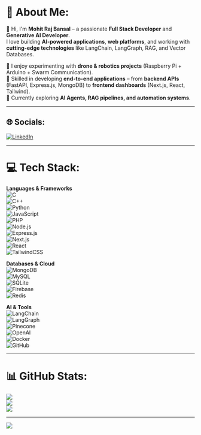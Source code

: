 # 💫 About Me:
👋 Hi, I'm **Mohit Raj Bansal** – a passionate **Full Stack Developer** and **Generative AI Developer**.  
I love building **AI-powered applications**, **web platforms**, and working with **cutting-edge technologies** like LangChain, LangGraph, RAG, and Vector Databases.  

🔹 I enjoy experimenting with **drone & robotics projects** (Raspberry Pi + Arduino + Swarm Communication).  
🔹 Skilled in developing **end-to-end applications** – from **backend APIs** (FastAPI, Express.js, MongoDB) to **frontend dashboards** (Next.js, React, Tailwind).  
🔹 Currently exploring **AI Agents, RAG pipelines, and automation systems**.  

---

## 🌐 Socials:
[![LinkedIn](https://img.shields.io/badge/LinkedIn-%230077B5.svg?logo=linkedin&logoColor=white)](https://www.linkedin.com/in/mohit-raj-bansal-89674623a/)  

---

# 💻 Tech Stack:
**Languages & Frameworks**  
![C](https://img.shields.io/badge/c-%2300599C.svg?style=for-the-badge&logo=c&logoColor=white)  
![C++](https://img.shields.io/badge/c++-%2300599C.svg?style=for-the-badge&logo=c%2B%2B&logoColor=white)  
![Python](https://img.shields.io/badge/python-%233776AB.svg?style=for-the-badge&logo=python&logoColor=white)  
![JavaScript](https://img.shields.io/badge/javascript-%23323330.svg?style=for-the-badge&logo=javascript&logoColor=%23F7DF1E)  
![PHP](https://img.shields.io/badge/php-%23777BB4.svg?style=for-the-badge&logo=php&logoColor=white)  
![Node.js](https://img.shields.io/badge/node.js-339933.svg?style=for-the-badge&logo=node.js&logoColor=white)  
![Express.js](https://img.shields.io/badge/express.js-%23404d59.svg?style=for-the-badge&logo=express&logoColor=white)  
![Next.js](https://img.shields.io/badge/Next.js-000000?style=for-the-badge&logo=nextdotjs&logoColor=white)  
![React](https://img.shields.io/badge/react-%2300bfff.svg?style=for-the-badge&logo=react&logoColor=white)  
![TailwindCSS](https://img.shields.io/badge/tailwindcss-%231572B6.svg?style=for-the-badge&logo=tailwindcss&logoColor=white)  

**Databases & Cloud**  
![MongoDB](https://img.shields.io/badge/MongoDB-%234ea94b.svg?style=for-the-badge&logo=mongodb&logoColor=white)  
![MySQL](https://img.shields.io/badge/mysql-%2300000f.svg?style=for-the-badge&logo=mysql&logoColor=white)  
![SQLite](https://img.shields.io/badge/sqlite-%2307405e.svg?style=for-the-badge&logo=sqlite&logoColor=white)  
![Firebase](https://img.shields.io/badge/firebase-%23039BE5.svg?style=for-the-badge&logo=firebase)  
![Redis](https://img.shields.io/badge/redis-%23DD0031.svg?style=for-the-badge&logo=redis&logoColor=white)  

**AI & Tools**  
![LangChain](https://img.shields.io/badge/LangChain-121D33?style=for-the-badge&logo=chainlink&logoColor=white)  
![LangGraph](https://img.shields.io/badge/LangGraph-5B0BB5?style=for-the-badge&logo=graphql&logoColor=white)  
![Pinecone](https://img.shields.io/badge/Pinecone-2E7D32?style=for-the-badge&logo=pinecone&logoColor=white)  
![OpenAI](https://img.shields.io/badge/OpenAI-412991?style=for-the-badge&logo=openai&logoColor=white)  
![Docker](https://img.shields.io/badge/Docker-2496ED.svg?style=for-the-badge&logo=docker&logoColor=white)  
![GitHub](https://img.shields.io/badge/GitHub-181717.svg?style=for-the-badge&logo=github&logoColor=white)  

---

# 📊 GitHub Stats:
![](https://github-readme-stats.vercel.app/api?username=mohitRajBansal&theme=midnight-purple&hide_border=false&include_all_commits=true&count_private=false)<br/>
![](https://github-readme-streak-stats.herokuapp.com/?user=mohitRajBansal&theme=midnight-purple&hide_border=false)<br/>
![](https://github-readme-stats.vercel.app/api/top-langs/?username=mohitRajBansal&theme=midnight-purple&hide_border=false&include_all_commits=true&count_private=false&layout=compact)

---

[![](https://visitcount.itsvg.in/api?id=mohitRajBansal&icon=0&color=0)](https://visitcount.itsvg.in)

<!-- Proudly created with GPRM ( https://gprm.itsvg.in ) -->

